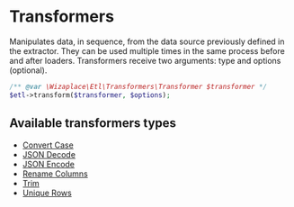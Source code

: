 # Transformers

Manipulates data, in sequence, from the data source previously defined in the extractor. They can be used multiple times in the same process before and after loaders. Transformers receive two arguments: type and options (optional).

```php
/** @var \Wizaplace\Etl\Transformers\Transformer $transformer */
$etl->transform($transformer, $options);
```


## Available transformers types

* [Convert Case](ConvertCase.md)
* [JSON Decode](JsonDecode.md)
* [JSON Encode](JsonEncode.md)
* [Rename Columns](RenameColumns.md)
* [Trim](Trim.md)
* [Unique Rows](UniqueRows.md)
